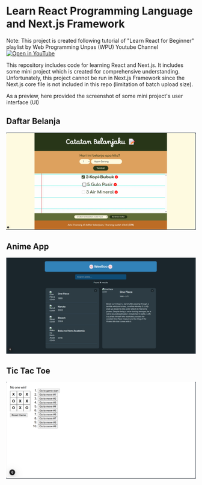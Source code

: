 # Learn React Programming Language and Next.js Framework

Note: This project is created following tutorial of "Learn React for Beginner" playlist by Web Programming Unpas (WPU) Youtube Channel 
[![Open in YouTube](https://img.shields.io/badge/Open%20in-YouTube-red?style=for-the-badge&logo=youtube)](https://www.youtube.com/playlist?list=PLFIM0718LjIUu3X2zYNqomEWs3sYd-fV1)

This repository includes code for learning React and Next.js. It includes some mini project which is created for comprehensive understanding. Unfortunately, this project cannot be run in Next.js Framework since the Next.js core file is not included in this repo (limitation of batch upload size).

As a preview, here provided the screenshot of some mini project's user interface (UI)

## Daftar Belanja
![Daftar Belanja](images/daftar-belanja.png)

## Anime App
![Anime App](images/anime-app.png)

## Tic Tac Toe
![Tic Tac Toe](images/tic-tac-toe.png)
